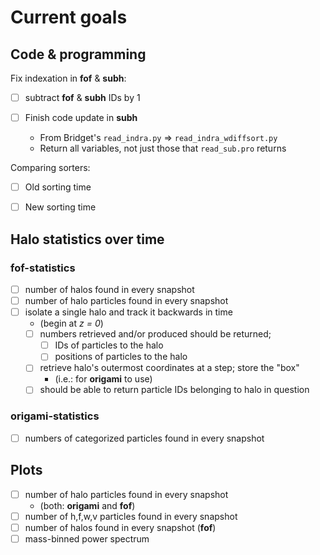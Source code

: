 # Current goals

## Code & programming

Fix indexation in **fof** & **subh**: 
- [ ] subtract **fof** & **subh** IDs by 1 

- [ ] Finish code update in **subh** 
    - From Bridget's `read_indra.py` => `read_indra_wdiffsort.py` 
    - Return all variables, not just those that `read_sub.pro` returns 

Comparing sorters: 
- [ ] Old sorting time 
- [ ] New sorting time 


## Halo statistics over time

### fof-statistics 
- [ ] number of halos found in every snapshot 
- [ ] number of halo particles found in every snapshot 
- [ ] isolate a single halo and track it backwards in time 
    - (begin at *z = 0*) 
    - [ ] numbers retrieved and/or produced should be returned;
        - [ ] IDs of particles to the halo 
        - [ ] positions of particles to the halo 
    - [ ] retrieve halo's outermost coordinates at a step; store the "box" 
        - (i.e.: for **origami** to use)
    - [ ] should be able to return particle IDs belonging to halo in question 

### origami-statistics 
- [ ] numbers of categorized particles found in every snapshot 

## Plots 
- [ ] number of halo particles found in every snapshot 
    - (both: **origami** and **fof**) 
- [ ] number of h,f,w,v particles found in every snapshot 
- [ ] number of halos found in every snapshot (**fof**) 
- [ ] mass-binned power spectrum 
